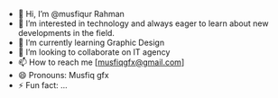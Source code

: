 - 👋 Hi, I’m @musfiqur Rahman
- 👀 I’m interested in technology and always eager to learn about new developments in the field.
- 🌱 I’m currently learning Graphic Design
- 💞️ I’m looking to collaborate on IT agency
- 📫 How to reach me [musfiqgfx@gmail.com]
- 😄 Pronouns: Musfiq gfx
- ⚡ Fun fact: ...

<!---
musfiqdesign/musfiqdesign is a ✨ special ✨ repository because its `README.md` (this file) appears on your GitHub profile.
You can click the Preview link to take a look at your changes.
--->
